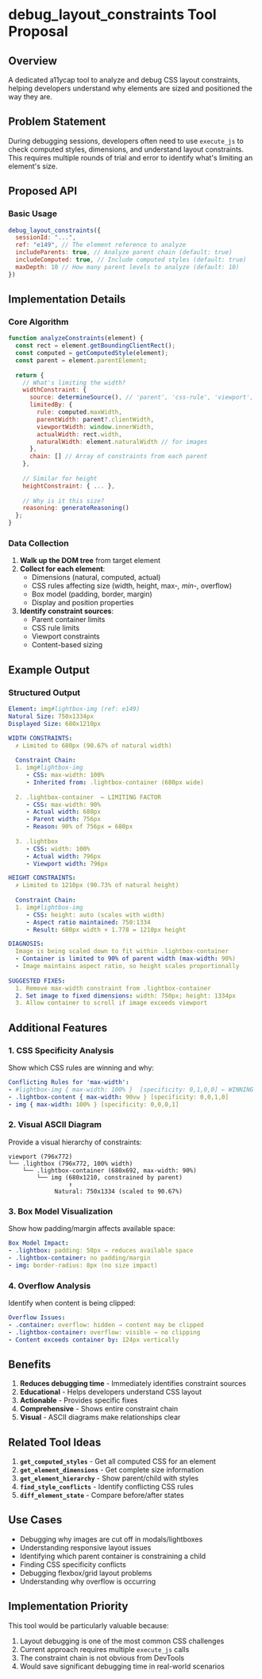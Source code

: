 # debug_layout_constraints Tool Proposal

## Overview
A dedicated a11ycap tool to analyze and debug CSS layout constraints, helping developers understand why elements are sized and positioned the way they are.

## Problem Statement
During debugging sessions, developers often need to use `execute_js` to check computed styles, dimensions, and understand layout constraints. This requires multiple rounds of trial and error to identify what's limiting an element's size.

## Proposed API

### Basic Usage
```javascript
debug_layout_constraints({
  sessionId: "...",
  ref: "e149", // The element reference to analyze
  includeParents: true, // Analyze parent chain (default: true)
  includeComputed: true, // Include computed styles (default: true)
  maxDepth: 10 // How many parent levels to analyze (default: 10)
})
```

## Implementation Details

### Core Algorithm
```javascript
function analyzeConstraints(element) {
  const rect = element.getBoundingClientRect();
  const computed = getComputedStyle(element);
  const parent = element.parentElement;
  
  return {
    // What's limiting the width?
    widthConstraint: {
      source: determineSource(), // 'parent', 'css-rule', 'viewport', 'content'
      limitedBy: {
        rule: computed.maxWidth,
        parentWidth: parent?.clientWidth,
        viewportWidth: window.innerWidth,
        actualWidth: rect.width,
        naturalWidth: element.naturalWidth // for images
      },
      chain: [] // Array of constraints from each parent
    },
    
    // Similar for height
    heightConstraint: { ... },
    
    // Why is it this size?
    reasoning: generateReasoning()
  };
}
```

### Data Collection
1. **Walk up the DOM tree** from target element
2. **Collect for each element**:
   - Dimensions (natural, computed, actual)
   - CSS rules affecting size (width, height, max-*, min-*, overflow)
   - Box model (padding, border, margin)
   - Display and position properties
3. **Identify constraint sources**:
   - Parent container limits
   - CSS rule limits
   - Viewport constraints
   - Content-based sizing

## Example Output

### Structured Output
```yaml
Element: img#lightbox-img (ref: e149)
Natural Size: 750x1334px
Displayed Size: 680x1210px

WIDTH CONSTRAINTS:
  ✗ Limited to 680px (90.67% of natural width)
  
  Constraint Chain:
  1. img#lightbox-img
     - CSS: max-width: 100%
     - Inherited from: .lightbox-container (680px wide)
     
  2. .lightbox-container  ← LIMITING FACTOR
     - CSS: max-width: 90%
     - Actual width: 680px
     - Parent width: 756px
     - Reason: 90% of 756px = 680px
     
  3. .lightbox
     - CSS: width: 100%
     - Actual width: 796px
     - Viewport width: 796px

HEIGHT CONSTRAINTS:
  ✗ Limited to 1210px (90.73% of natural height)
  
  Constraint Chain:
  1. img#lightbox-img
     - CSS: height: auto (scales with width)
     - Aspect ratio maintained: 750:1334
     - Result: 680px width × 1.778 = 1210px height

DIAGNOSIS:
  Image is being scaled down to fit within .lightbox-container
  - Container is limited to 90% of parent width (max-width: 90%)
  - Image maintains aspect ratio, so height scales proportionally
  
SUGGESTED FIXES:
  1. Remove max-width constraint from .lightbox-container
  2. Set image to fixed dimensions: width: 750px; height: 1334px
  3. Allow container to scroll if image exceeds viewport
```

## Additional Features

### 1. CSS Specificity Analysis
Show which CSS rules are winning and why:
```yaml
Conflicting Rules for 'max-width':
- #lightbox-img { max-width: 100% }  [specificity: 0,1,0,0] ← WINNING
- .lightbox-content { max-width: 90vw } [specificity: 0,0,1,0]
- img { max-width: 100% } [specificity: 0,0,0,1]
```

### 2. Visual ASCII Diagram
Provide a visual hierarchy of constraints:
```
viewport (796x772)
└── .lightbox (796x772, 100% width)
    └── .lightbox-container (680x692, max-width: 90%)
        └── img (680x1210, constrained by parent)
                 ↑ 
             Natural: 750x1334 (scaled to 90.67%)
```

### 3. Box Model Visualization
Show how padding/margin affects available space:
```yaml
Box Model Impact:
- .lightbox: padding: 50px → reduces available space
- .lightbox-container: no padding/margin
- img: border-radius: 8px (no size impact)
```

### 4. Overflow Analysis
Identify when content is being clipped:
```yaml
Overflow Issues:
- .container: overflow: hidden → content may be clipped
- .lightbox-container: overflow: visible → no clipping
- Content exceeds container by: 124px vertically
```

## Benefits

1. **Reduces debugging time** - Immediately identifies constraint sources
2. **Educational** - Helps developers understand CSS layout
3. **Actionable** - Provides specific fixes
4. **Comprehensive** - Shows entire constraint chain
5. **Visual** - ASCII diagrams make relationships clear

## Related Tool Ideas

1. **`get_computed_styles`** - Get all computed CSS for an element
2. **`get_element_dimensions`** - Get complete size information
3. **`get_element_hierarchy`** - Show parent/child with styles
4. **`find_style_conflicts`** - Identify conflicting CSS rules
5. **`diff_element_state`** - Compare before/after states

## Use Cases

- Debugging why images are cut off in modals/lightboxes
- Understanding responsive layout issues
- Identifying which parent container is constraining a child
- Finding CSS specificity conflicts
- Debugging flexbox/grid layout problems
- Understanding why overflow is occurring

## Implementation Priority

This tool would be particularly valuable because:
1. Layout debugging is one of the most common CSS challenges
2. Current approach requires multiple `execute_js` calls
3. The constraint chain is not obvious from DevTools
4. Would save significant debugging time in real-world scenarios